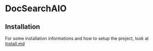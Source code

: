 # DocSearchAIO

## Installation
For some installation informations and how to setup the project, look at <a href="https://gitlab.com/Laszlo.Lueck/docsearchaio/-/blob/master/INSTALL.md">Install.md</a>




